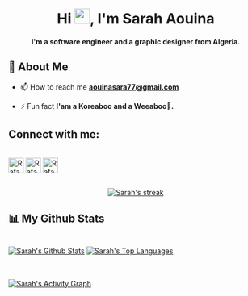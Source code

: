 

<h1 align="center">Hi <img src="https://raw.githubusercontent.com/MartinHeinz/MartinHeinz/master/wave.gif" width="30px">, I'm Sarah Aouina</h1>
<h4 align="center">I'm a software engineer and a graphic designer from Algeria.</h4>

 ##
 ## 🙋 About Me

- 📫 How to reach me **aouinasara77@gmail.com**

- ⚡ Fun fact **I'am a Koreaboo and a Weeaboo💙.**
 
  
  

  
  
## Connect with me:
 <div style="display: inline_block">
    <br>
  <a href="https://www.instagram.com/sarah_design_a" target="_blank"><img align="center" alt="Rafa-Js" height="30" width="30"  src="https://raw.githubusercontent.com/mishmanners/MishManners/master/socials/instagram.png"></a>
  <a href="https://www.behance.net/srh6" target="_blank"><img align="center" alt="Rafa-HTML" height="30" width="30" src="https://cdn.jsdelivr.net/gh/devicons/devicon/icons/behance/behance-original.svg"></a>
  <a href="https://www.linkedin.com/in/sara-aouina-89b841204/" target="_blank"><img align="center" alt="Rafa-CSS" height="30" width="30" src="https://cdn.jsdelivr.net/gh/devicons/devicon/icons/linkedin/linkedin-original.svg"></a>
</div>
  
   ##
 <p align="center">
    <a href="https://github.com/sarahaoui/github-readme-streak-stats">
        <img title="🔥 Get streak stats for your profile at git.io/streak-stats" alt="Sarah's streak" src="https://github-readme-streak-stats.herokuapp.com/?user=sarahaoui&theme=black-ice&hide_border=true&stroke=0000&background=060A0CD0"/>
    </a>
</p>

## 📊 My Github Stats

  <br/>
    <a href="https://github.com/sarahaoui/github-readme-stats"><img alt="Sarah's Github Stats" src="https://github-readme-stats.vercel.app/api?username=sarahaoui&show_icons=true&count_private=true&theme=react&hide_border=true&bg_color=0D1117" /></a>
  <a href="https://github.com/sarahaoui/github-readme-stats"><img alt="Sarah's Top Languages" src="https://github-readme-stats.vercel.app/api/top-langs/?username=sarahaoui&langs_count=8&count_private=true&layout=compact&theme=react&hide_border=true&bg_color=0D1117" /></a>
  <br/>



<br/>
<br/>

<a href="https://github.com/sarahaoui/github-readme-activity-graph"><img alt="Sarah's Activity Graph" src="https://activity-graph.herokuapp.com/graph?username=sarahaoui&bg_color=0D1117&color=5BCDEC&line=5BCDEC&point=FFFFFF&hide_border=true" /></a>

<br/>
<br/>
  

  
 



